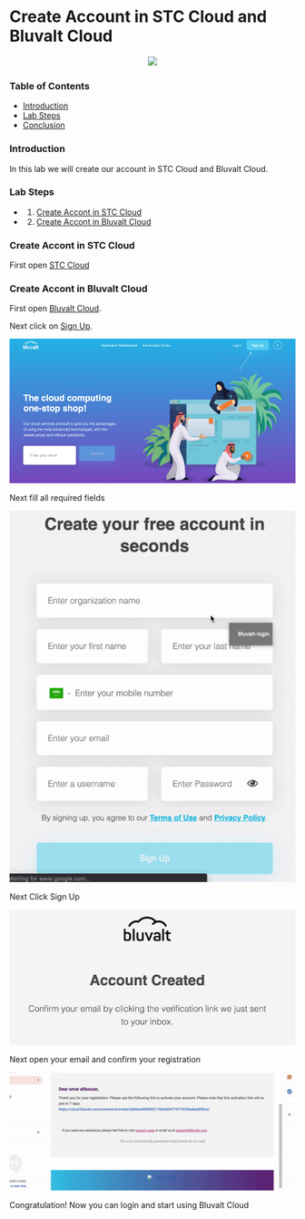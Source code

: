 # Create Account in STC Cloud and Bluvalt Cloud

 <p align="center">
  <img src='images/vdc.png ' width="200" />
</p>


### Table of Contents
* [Introduction](#introduction)
* [Lab Steps](#lab-steps)
* [Conclusion](#conclusion)


### Introduction
In this lab we will create our account in STC Cloud and Bluvalt Cloud.

### Lab Steps
* 1. [Create Accont in STC Cloud](#create-accont-in-stc-cloud)
* 2. [Create Accont in Bluvalt Cloud](#create-accont-in-bluvalt-cloud)



### Create Accont in STC Cloud
First open [STC Cloud](https://cloud.stc.com.sa/ "STC Cloud")



### Create Accont in Bluvalt Cloud
First open [Bluvalt Cloud](https://cloud.bluvalt.com/ "Bluvalt Cloud").

Next click on [Sign Up](https://cloud.bluvalt.com/#/register "Sign Up").

![](images/bluvalt1.png)

Next fill all required fields

![](images/bluvalt.gif)

Next Click Sign Up

![](images/bluvalt2.png)

Next open your email and confirm your registration

![](images/bluvalt2.gif)

Congratulation!
Now you can login and start using Bluvalt Cloud